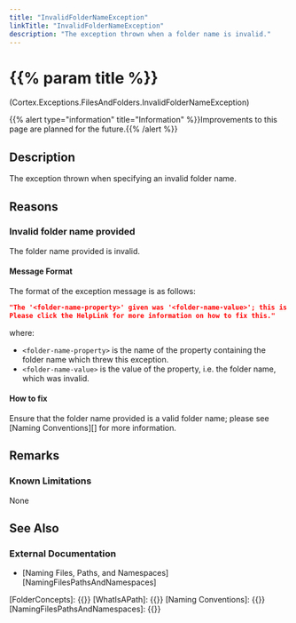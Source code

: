 ```yaml
---
title: "InvalidFolderNameException"
linkTitle: "InvalidFolderNameException"
description: "The exception thrown when a folder name is invalid."
---
```


# {{% param title %}}

<p class="namespace">(Cortex.Exceptions.FilesAndFolders.InvalidFolderNameException)</p>
{{% alert type="information" title="Information" %}}Improvements to this page are planned for the future.{{% /alert %}}

## Description

The exception thrown when specifying an invalid folder name.

## Reasons

### Invalid folder name provided

The folder name provided is invalid.

#### Message Format

The format of the exception message is as follows:

```json
"The '<folder-name-property>' given was '<folder-name-value>'; this is not a valid folder name.
Please click the HelpLink for more information on how to fix this."
```

where:

* `<folder-name-property>` is the name of the property containing the folder name which threw this exception.
* `<folder-name-value>` is the value of the property, i.e. the folder name, which was invalid.

#### How to fix

Ensure that the folder name provided is a valid folder name; please see [Naming Conventions][] for more information.

## Remarks

### Known Limitations

None

## See Also

### External Documentation

* [Naming Files, Paths, and Namespaces][NamingFilesPathsAndNamespaces]

[FolderConcepts]: {{<url path="Cortex.Reference.Concepts.WorkingWith.FilesAndFolders.MainDoc">}}
[WhatIsAPath]: {{<url path="Cortex.Reference.Concepts.WorkingWith.FilesAndFolders.Paths.MainDoc">}}
[Naming Conventions]: {{<url path="MSDocs.Windows.Apps.Win32.DesktopTechnologies.DataAccessAndStorage.LocalFileSystems.NamingFilesPathsAndNamespaces.NamingConventions">}}
[NamingFilesPathsAndNamespaces]: {{<url path="MSDocs.Windows.Apps.Win32.DesktopTechnologies.DataAccessAndStorage.LocalFileSystems.NamingFilesPathsAndNamespaces.MainDoc">}}